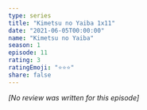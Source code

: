```yaml
---
type: series
title: "Kimetsu no Yaiba 1x11"
date: "2021-06-05T00:00:00"
name: "Kimetsu no Yaiba"
season: 1
episode: 11
rating: 3
ratingEmoji: "⭐️⭐️⭐️"
share: false
---
```


_[No review was written for this episode]_

